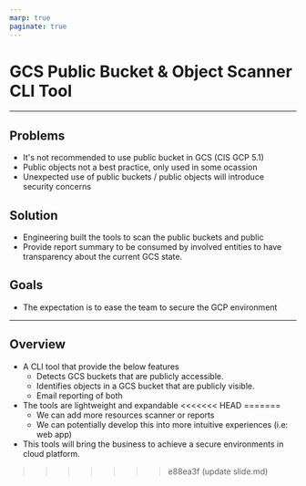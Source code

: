 ```yaml
---
marp: true
paginate: true
---
```


# GCS Public Bucket & Object Scanner CLI Tool

---

## Problems
- It's not recommended to use public bucket in GCS (CIS GCP 5.1)
- Public objects not a best practice, only used in some ocassion
- Unexpected use of public buckets / public objects will introduce security concerns

## Solution
- Engineering built the tools to scan the public buckets and public
- Provide report summary to be consumed by involved entities to have transparency about the current GCS state.

## Goals
- The expectation is to ease the team to secure the GCP environment

---
## Overview
- A CLI tool that provide the below features
    - Detects GCS buckets that are publicly accessible.
    - Identifies objects in a GCS bucket that are publicly visible.
    - Email reporting of both
- The tools are lightweight and expandable
<<<<<<< HEAD
=======
    - We can add more resources scanner or reports
    - We can potentially develop this into more intuitive experiences (i.e: web app)
- This tools will bring the business to achieve a secure environments in cloud platform.
>>>>>>> e88ea3f (update slide.md)
